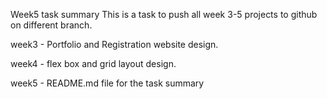 Week5 task summary
This is a task to push all week 3-5 projects to github on different branch.

week3 - Portfolio and Registration website design.

week4 - flex box and grid layout design.

week5 - README.md file for the task summary
